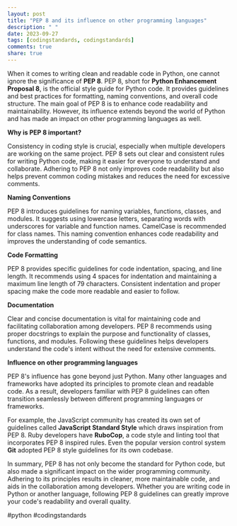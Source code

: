 ```yaml
---
layout: post
title: "PEP 8 and its influence on other programming languages"
description: " "
date: 2023-09-27
tags: [codingstandards, codingstandards]
comments: true
share: true
---
```


When it comes to writing clean and readable code in Python, one cannot ignore the significance of **PEP 8**. PEP 8, short for **Python Enhancement Proposal 8**, is the official style guide for Python code. It provides guidelines and best practices for formatting, naming conventions, and overall code structure. The main goal of PEP 8 is to enhance code readability and maintainability. However, its influence extends beyond the world of Python and has made an impact on other programming languages as well.

**Why is PEP 8 important?**

Consistency in coding style is crucial, especially when multiple developers are working on the same project. PEP 8 sets out clear and consistent rules for writing Python code, making it easier for everyone to understand and collaborate. Adhering to PEP 8 not only improves code readability but also helps prevent common coding mistakes and reduces the need for excessive comments.

**Naming Conventions**

PEP 8 introduces guidelines for naming variables, functions, classes, and modules. It suggests using lowercase letters, separating words with underscores for variable and function names. CamelCase is recommended for class names. This naming convention enhances code readability and improves the understanding of code semantics.

**Code Formatting**

PEP 8 provides specific guidelines for code indentation, spacing, and line length. It recommends using 4 spaces for indentation and maintaining a maximum line length of 79 characters. Consistent indentation and proper spacing make the code more readable and easier to follow.

**Documentation**

Clear and concise documentation is vital for maintaining code and facilitating collaboration among developers. PEP 8 recommends using proper docstrings to explain the purpose and functionality of classes, functions, and modules. Following these guidelines helps developers understand the code's intent without the need for extensive comments.

**Influence on other programming languages**

PEP 8's influence has gone beyond just Python. Many other languages and frameworks have adopted its principles to promote clean and readable code. As a result, developers familiar with PEP 8 guidelines can often transition seamlessly between different programming languages or frameworks.

For example, the JavaScript community has created its own set of guidelines called **JavaScript Standard Style** which draws inspiration from PEP 8. Ruby developers have **RuboCop**, a code style and linting tool that incorporates PEP 8 inspired rules. Even the popular version control system **Git** adopted PEP 8 style guidelines for its own codebase.

In summary, PEP 8 has not only become the standard for Python code, but also made a significant impact on the wider programming community. Adhering to its principles results in cleaner, more maintainable code, and aids in the collaboration among developers. Whether you are writing code in Python or another language, following PEP 8 guidelines can greatly improve your code's readability and overall quality.

#python #codingstandards